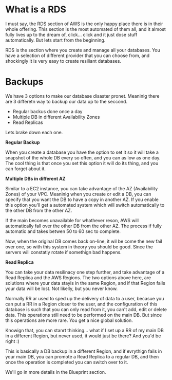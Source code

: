 # What is a RDS

I must say, the RDS section of AWS is the only happy place there is in their whole offering. This section is the most automated of them all, and it almost fully lives up to the dream of, click… click and it just dose stuff automatically. But lets start from the beginning.

RDS is the section where you create and manage all your databases. You have a selection of different provider that you can choose from, and shockingly it is very easy to create resiliant databases. 

# Backups 

We have 3 options to make our database disaster pronet. Meaninig there are 3 differetn way to backup our data up to the seccond. 

- Regular backus done once a day
- Multiple DB in different Availability Zones
- Read Replicas

Lets brake down each one.

**Regular Backup**

When you create a database you have the option to set it so it will take a snapshot of the whole DB every so often, and you can as low as one day. The cool thing is that once you set this option it will do its thing, and you can forget about it.

**Multiple DBs in different AZ**

Similar to a EC2 instance, you can take advantage of the AZ (Availability Zones) of your VPC. Meaninig when you create or edit a DB, you can specify that you want the DB to have a copy in another AZ. If you enable this option you'll get a automated system which will switch automatically to the other DB from the other AZ.

If the main becomes unavailable for whathever reson, AWS will automatically fall over the other DB from the other AZ. The process if fully automatic and takes betwen 50 to 60 sec to complete. 

Now, when the original DB comes back on-line, it wil be come the new fail over one, so with this system in theory you should be good. Since the servers will constatly rotate if somethign bad happens.

**Read Replica**

You can take your data resilinacy one step further, and take advantage of a Read Replica and the AWS Regions. The two options above here, are solutions where your data stayis in the same Region, and if that Region fails your data will be lost. Not likelly, but you never know. 

Normally RR ar used to sped up the delivery of data to a user, becasue you can put a RR in a Region closer to the user, and the configuration of this database is such that you can only read from it, you can't add, edit or delete data. This operations still need to be performed on the main DB. But since this operations are more rare. You get a nice global solution.

Knowign that, you can stanrt thinking... what if I set up a RR of my main DB in a different Region, but never used, it would just be there? And you'd be right :)

This is basically a DB backup in a different Region, and if evrythign fails in your main DB, you can promote a Read Replica to a regular DB, and then once the operation is completed you can switch over to it. 

We'll go in more details in the Blueprint section.
